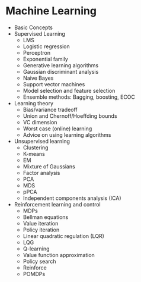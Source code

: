 # Machine Learning
- Basic Concepts
- Supervised Learning
  - LMS
  - Logistic regression
  - Perceptron
  - Exponential family
  - Generative learning algorithms
  - Gaussian discriminant analysis
  - Naive Bayes
  - Support vector machines
  - Model selection and feature selection
  - Ensemble methods: Bagging, boosting, ECOC
- Learning theory
  - Bias/variance tradeoff
  - Union and Chernoff/Hoeffding bounds
  - VC dimension
  - Worst case (online) learning
  - Advice on using learning algorithms
- Unsupervised learning
  - Clustering
  - K-means
  - EM
  - Mixture of Gaussians
  - Factor analysis
  - PCA
  - MDS
  - pPCA
  - Independent components analysis (ICA)
- Reinforcement learning and control
  - MDPs
  - Bellman equations
  - Value iteration
  - Policy iteration
  - Linear quadratic regulation (LQR)
  - LQG
  - Q-learning
  - Value function approximation
  - Policy search
  - Reinforce
  - POMDPs

